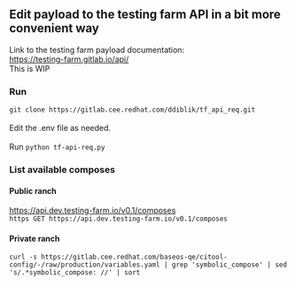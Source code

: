 ## Edit payload to the testing farm API in a bit more convenient way

Link to the testing farm payload documentation:
<br>https://testing-farm.gitlab.io/api/
<br>This is WIP

### Run 
`git clone https://gitlab.cee.redhat.com/ddiblik/tf_api_req.git`
<br><br>Edit the .env file as needed.
<br><br>Run `python tf-api-req.py`

### List available composes
#### Public ranch
https://api.dev.testing-farm.io/v0.1/composes
<br>`https GET https://api.dev.testing-farm.io/v0.1/composes`

#### Private ranch
`curl -s https://gitlab.cee.redhat.com/baseos-qe/citool-config/-/raw/production/variables.yaml | grep 'symbolic_compose' | sed 's/.*symbolic_compose: //' | sort`

